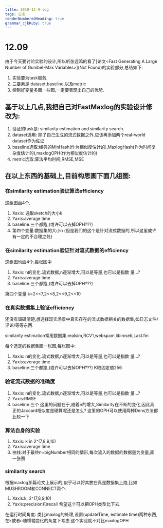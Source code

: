 ```yaml
---
title: 2019-12-9-log
tags: 日志
renderNumberedHeading: true
grammar_cjkRuby: true
---
```



# 12.09 

由于今天要讨论实验的设计,所以听张远鸣的看了[论文<Fast Generating A Large Number of Gumbel-Max Variables\>](Not Found)的实验部分,总结如下:
1. 实验要为task服务,
2. 三要素是:dataset,baseline,以及metric
3. 控制好变量多画一些图,一定要表现出自己的优势.

## 基于以上几点,我把自己对FastMaxlog的实验设计修改为:

1. 验证的task是:  similarity estimation and similarity search.
2. dataset选用: 除了自己生成的流式数据之外,应该再添加两个real-world dataset作为佐证
3. baseline选取:经典的MinHash(作为相似度估计的),MaxlogHash(作为时间复杂度估计的),maxlogOPH(作为相似度估计的)
4. metric选取:算法平均时间,RMSE,MSE

## 在以上东西的基础上,目前构思画下面几组图:
### 在similarity estimation验证算法efficiency
这组图画4个,
1. Xaxis: 选取sketch的大小k
2. Yaxis:average time
3. baseline:三个都跑,(或许可以去掉OPH???)
4. 第四个变量:数据集的大小n (但是我们的这个是针对流式数据的,所以这里或许有一定的不合理之处)
### 在similarity estimation验证针对流式数据的efficiency
这组图也画4个,每张图中
1. Xaxis: n的变化.流式数据,n逐渐增大,可以是等量,也可以是指数 量...?
2. Yaxis:average time
3. baseline:三个都跑,(或许可以去掉OPH???)

 第四个变量:k=2<<7,2<<8,2<<9,2<<10
### 在真实数据集上验证efficiency
还没有调研清楚,想选择现实场景中真实存在的流式数据相关的数据集,如日志文件/评论/等等东西.

similarity estimation常用数据集:realsim,RCV1,webspam,libimseti,Last.fm

每个选定的数据集画一张图,每张图中:
1. Xaxis: n的变化.流式数据,n逐渐增大,可以是等量,也可以是指数 量...?
2. Yaxis:average time
3. baseline:三个都跑,(或许可以去掉OPH???)
K取固定值256
### 验证流式数据的准确度
1. Xaxis: n的变化.流式数据,n逐渐增大,可以是等量,也可以是指数 量...?
2. Yaxis:RMSE
3. baseline:三个
这里的问题在于,随着n的增大,Similarity在不断的变化,因此真正的Jaccard相似度是硬算呢还是怎么?
这里的OPH可以使用两种Dens方法都比较一下
### 算法自身的实验
1. Xaxis: k in 2^(7,8,9,10)
2. Yaxis:average time
3. 曲线:对于最终n=bigNumber相同的情形,每次流入的数据的数据量为变量,画一张图
### similarity search
根据maxlog那篇论文上展示的,似乎可以将其放在真是数据集上跑,比如MUSHROOM和CONNECT两个.
1. Xaxis:k, 2^(7,8,9,10)
2. Yaxis:precision和recall
希望这个可以把OPH类型比下去.

在运行时间角度:
类比maxlog的处理,设置(updateTime, estimate time)两种东西,在k或者n随横轴变化的角度下考虑.这个实验就不对比maxlogOPH